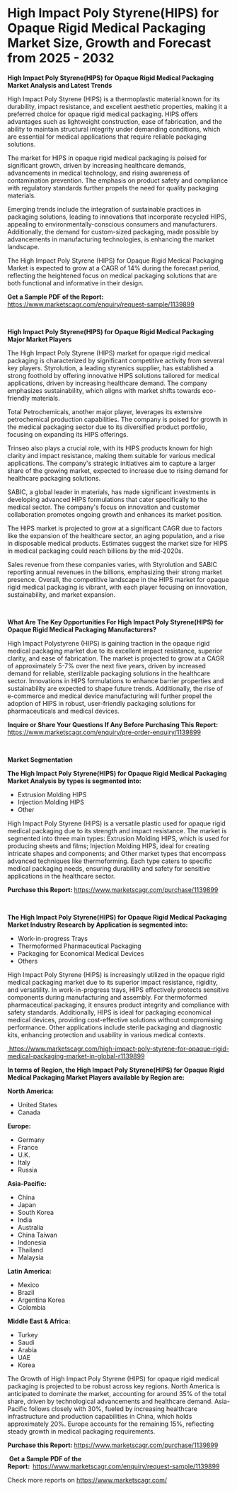 <p><h1>High Impact Poly Styrene(HIPS) for Opaque Rigid Medical Packaging Market Size, Growth and Forecast from 2025 - 2032</h1></p><p><strong>High Impact Poly Styrene(HIPS) for Opaque Rigid Medical Packaging Market Analysis and Latest Trends</strong></p>
<p><p>High Impact Poly Styrene (HIPS) is a thermoplastic material known for its durability, impact resistance, and excellent aesthetic properties, making it a preferred choice for opaque rigid medical packaging. HIPS offers advantages such as lightweight construction, ease of fabrication, and the ability to maintain structural integrity under demanding conditions, which are essential for medical applications that require reliable packaging solutions.</p><p>The market for HIPS in opaque rigid medical packaging is poised for significant growth, driven by increasing healthcare demands, advancements in medical technology, and rising awareness of contamination prevention. The emphasis on product safety and compliance with regulatory standards further propels the need for quality packaging materials. </p><p>Emerging trends include the integration of sustainable practices in packaging solutions, leading to innovations that incorporate recycled HIPS, appealing to environmentally-conscious consumers and manufacturers. Additionally, the demand for custom-sized packaging, made possible by advancements in manufacturing technologies, is enhancing the market landscape. </p><p>The High Impact Poly Styrene (HIPS) for Opaque Rigid Medical Packaging Market is expected to grow at a CAGR of 14% during the forecast period, reflecting the heightened focus on medical packaging solutions that are both functional and informative in their design.</p></p>
<p><strong>Get a Sample PDF of the Report:&nbsp;</strong> <a href="https://www.marketscagr.com/enquiry/request-sample/1139899?utm_campaign=3452&utm_medium=2&utm_source=Github&utm_content=ia&utm_term=25032025&utm_id=high-impact-poly-styrenehips-for-opaque-rigid-medical-packaging">https://www.marketscagr.com/enquiry/request-sample/1139899</a></p>
<p>&nbsp;</p>
<p><strong>High Impact Poly Styrene(HIPS) for Opaque Rigid Medical Packaging Major Market Players</strong></p>
<p><p>The High Impact Poly Styrene (HIPS) market for opaque rigid medical packaging is characterized by significant competitive activity from several key players. Styrolution, a leading styrenics supplier, has established a strong foothold by offering innovative HIPS solutions tailored for medical applications, driven by increasing healthcare demand. The company emphasizes sustainability, which aligns with market shifts towards eco-friendly materials.</p><p>Total Petrochemicals, another major player, leverages its extensive petrochemical production capabilities. The company is poised for growth in the medical packaging sector due to its diversified product portfolio, focusing on expanding its HIPS offerings.</p><p>Trinseo also plays a crucial role, with its HIPS products known for high clarity and impact resistance, making them suitable for various medical applications. The company's strategic initiatives aim to capture a larger share of the growing market, expected to increase due to rising demand for healthcare packaging solutions.</p><p>SABIC, a global leader in materials, has made significant investments in developing advanced HIPS formulations that cater specifically to the medical sector. The company's focus on innovation and customer collaboration promotes ongoing growth and enhances its market position.</p><p>The HIPS market is projected to grow at a significant CAGR due to factors like the expansion of the healthcare sector, an aging population, and a rise in disposable medical products. Estimates suggest the market size for HIPS in medical packaging could reach billions by the mid-2020s.</p><p>Sales revenue from these companies varies, with Styrolution and SABIC reporting annual revenues in the billions, emphasizing their strong market presence. Overall, the competitive landscape in the HIPS market for opaque rigid medical packaging is vibrant, with each player focusing on innovation, sustainability, and market expansion.</p></p>
<p>&nbsp;</p>
<p><strong>What Are The Key Opportunities For High Impact Poly Styrene(HIPS) for Opaque Rigid Medical Packaging Manufacturers?</strong></p>
<p><p>High Impact Polystyrene (HIPS) is gaining traction in the opaque rigid medical packaging market due to its excellent impact resistance, superior clarity, and ease of fabrication. The market is projected to grow at a CAGR of approximately 5-7% over the next five years, driven by increased demand for reliable, sterilizable packaging solutions in the healthcare sector. Innovations in HIPS formulations to enhance barrier properties and sustainability are expected to shape future trends. Additionally, the rise of e-commerce and medical device manufacturing will further propel the adoption of HIPS in robust, user-friendly packaging solutions for pharmaceuticals and medical devices.</p></p>
<p><strong>Inquire or Share Your Questions If Any Before Purchasing This Report:</strong> <a href="https://www.marketscagr.com/enquiry/pre-order-enquiry/1139899?utm_campaign=3452&utm_medium=2&utm_source=Github&utm_content=ia&utm_term=25032025&utm_id=high-impact-poly-styrenehips-for-opaque-rigid-medical-packaging">https://www.marketscagr.com/enquiry/pre-order-enquiry/1139899</a></p>
<p>&nbsp;</p>
<p><strong>Market Segmentation</strong></p>
<p><strong>The High Impact Poly Styrene(HIPS) for Opaque Rigid Medical Packaging Market Analysis by types is segmented into:</strong></p>
<p><ul><li>Extrusion Molding HIPS</li><li>Injection Molding HIPS</li><li>Other</li></ul></p>
<p><p>High Impact Poly Styrene (HIPS) is a versatile plastic used for opaque rigid medical packaging due to its strength and impact resistance. The market is segmented into three main types: Extrusion Molding HIPS, which is used for producing sheets and films; Injection Molding HIPS, ideal for creating intricate shapes and components; and Other market types that encompass advanced techniques like thermoforming. Each type caters to specific medical packaging needs, ensuring durability and safety for sensitive applications in the healthcare sector.</p></p>
<p><strong>Purchase this Report:&nbsp;</strong><a href="https://www.marketscagr.com/purchase/1139899?utm_campaign=3452&utm_medium=2&utm_source=Github&utm_content=ia&utm_term=25032025&utm_id=high-impact-poly-styrenehips-for-opaque-rigid-medical-packaging">https://www.marketscagr.com/purchase/1139899</a></p>
<p>&nbsp;</p>
<p><strong>The High Impact Poly Styrene(HIPS) for Opaque Rigid Medical Packaging Market Industry Research by Application is segmented into:</strong></p>
<p><ul><li>Work-in-progress Trays</li><li>Thermoformed Pharmaceutical Packaging</li><li>Packaging for Economical Medical Devices</li><li>Others</li></ul></p>
<p><p>High Impact Poly Styrene (HIPS) is increasingly utilized in the opaque rigid medical packaging market due to its superior impact resistance, rigidity, and versatility. In work-in-progress trays, HIPS effectively protects sensitive components during manufacturing and assembly. For thermoformed pharmaceutical packaging, it ensures product integrity and compliance with safety standards. Additionally, HIPS is ideal for packaging economical medical devices, providing cost-effective solutions without compromising performance. Other applications include sterile packaging and diagnostic kits, enhancing protection and usability in various medical contexts.</p></p>
<p><a href="https://www.marketscagr.com/high-impact-poly-styrene-for-opaque-rigid-medical-packaging-market-in-global-r1139899?utm_campaign=3452&utm_medium=2&utm_source=Github&utm_content=ia&utm_term=25032025&utm_id=high-impact-poly-styrenehips-for-opaque-rigid-medical-packaging">&nbsp;https://www.marketscagr.com/high-impact-poly-styrene-for-opaque-rigid-medical-packaging-market-in-global-r1139899</a></p>
<p><strong>In terms of Region, the High Impact Poly Styrene(HIPS) for Opaque Rigid Medical Packaging Market Players available by Region are:</strong></p>
<p>
    <p> <strong> North America: </strong>
        <ul>
            <li>United States</li>
            <li>Canada</li>
        </ul>
        </p> 
    <p> <strong> Europe: </strong>
        <ul>
            <li>Germany</li>
            <li>France</li>
            <li>U.K.</li>
            <li>Italy</li>
            <li>Russia</li>
        </ul>
        </p> 
    <p> <strong> Asia-Pacific: </strong>
        <ul>
            <li>China</li>
            <li>Japan</li>
            <li>South Korea</li>
            <li>India</li>
            <li>Australia</li>
            <li>China Taiwan</li>
            <li>Indonesia</li>
            <li>Thailand</li>
            <li>Malaysia</li>
        </ul>
        </p> 
    <p> <strong> Latin America: </strong>
        <ul>
            <li>Mexico</li>
            <li>Brazil</li>
            <li>Argentina Korea</li>
            <li>Colombia</li>
        </ul>
        </p> 
    <p> <strong> Middle East & Africa: </strong>
        <ul>
            <li>Turkey</li>
            <li>Saudi</li>
            <li>Arabia</li>
            <li>UAE</li>
            <li>Korea</li>
        </ul>
    </p>
    </p>
<p><p>The Growth of High Impact Poly Styrene (HIPS) for opaque rigid medical packaging is projected to be robust across key regions. North America is anticipated to dominate the market, accounting for around 35% of the total share, driven by technological advancements and healthcare demand. Asia-Pacific follows closely with 30%, fueled by increasing healthcare infrastructure and production capabilities in China, which holds approximately 20%. Europe accounts for the remaining 15%, reflecting steady growth in medical packaging requirements.</p></p>
<p><strong>Purchase this Report: </strong><a href="https://www.marketscagr.com/purchase/1139899?utm_campaign=3452&utm_medium=2&utm_source=Github&utm_content=ia&utm_term=25032025&utm_id=high-impact-poly-styrenehips-for-opaque-rigid-medical-packaging">https://www.marketscagr.com/purchase/1139899</a></p>
<p>&nbsp;<strong>Get a Sample PDF of the Report:&nbsp;&nbsp;</strong><a href="https://www.marketscagr.com/enquiry/request-sample/1139899?utm_campaign=3452&utm_medium=2&utm_source=Github&utm_content=ia&utm_term=25032025&utm_id=high-impact-poly-styrenehips-for-opaque-rigid-medical-packaging">https://www.marketscagr.com/enquiry/request-sample/1139899</a></p>
<p><strong></strong></p>
<p>Check more reports on <a href="https://www.marketscagr.com/?utm_campaign=3452&utm_medium=2&utm_source=Github&utm_content=ia&utm_term=25032025&utm_id=high-impact-poly-styrenehips-for-opaque-rigid-medical-packaging">https://www.marketscagr.com/</a></p>